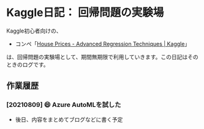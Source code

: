 Kaggle日記： 回帰問題の実験場
=============================

Kaggle初心者向けの、

- コンペ「[House Prices - Advanced Regression Techniques | Kaggle](https://www.kaggle.com/c/house-prices-advanced-regression-techniques)」

は、回帰問題の実験場として、期間無期限で利用していきます。この日記はそのときのログです。

作業履歴
----------------------------------------

### [20210809] :smile: Azure AutoMLを試した

- 後日、内容をまとめてブログなどに書く予定
